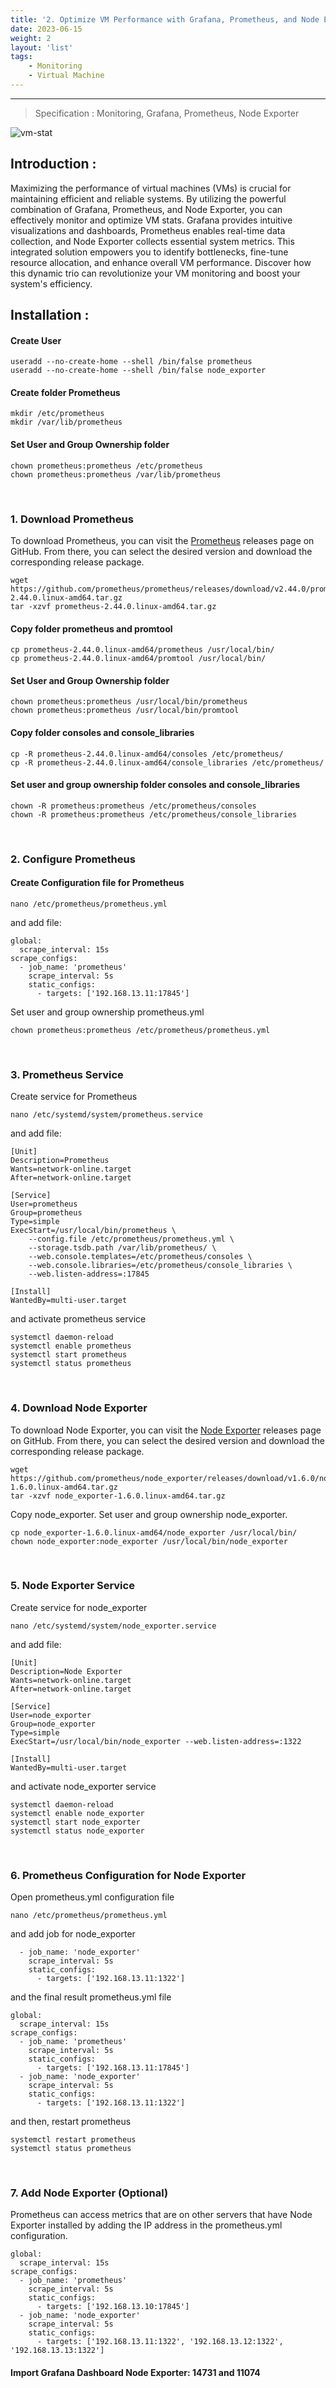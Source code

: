 ```yaml
---
title: '2. Optimize VM Performance with Grafana, Prometheus, and Node Exporter'
date: 2023-06-15
weight: 2
layout: 'list'
tags:
    - Monitoring
    - Virtual Machine
---
```

---
> Specification : Monitoring, Grafana, Prometheus, Node Exporter

![vm-stat](./images/vm-stat-grafana-prom.png)

## Introduction :
Maximizing the performance of virtual machines (VMs) is crucial for maintaining efficient and reliable systems. By utilizing the powerful combination of Grafana, Prometheus, and Node Exporter, you can effectively monitor and optimize VM stats. Grafana provides intuitive visualizations and dashboards, Prometheus enables real-time data collection, and Node Exporter collects essential system metrics. This integrated solution empowers you to identify bottlenecks, fine-tune resource allocation, and enhance overall VM performance. Discover how this dynamic trio can revolutionize your VM monitoring and boost your system's efficiency.

## Installation :

#### Create User
```
useradd --no-create-home --shell /bin/false prometheus
useradd --no-create-home --shell /bin/false node_exporter
```

#### Create folder Prometheus
```
mkdir /etc/prometheus
mkdir /var/lib/prometheus
```
#### Set User and Group Ownership folder
```
chown prometheus:prometheus /etc/prometheus
chown prometheus:prometheus /var/lib/prometheus
```
&nbsp;

### 1. Download Prometheus
To download Prometheus, you can visit the [Prometheus](https://github.com/prometheus/prometheus/releases/) releases page on GitHub. From there, you can select the desired version and download the corresponding release package.
```
wget https://github.com/prometheus/prometheus/releases/download/v2.44.0/prometheus-2.44.0.linux-amd64.tar.gz
tar -xzvf prometheus-2.44.0.linux-amd64.tar.gz
```
#### Copy folder prometheus and promtool
```
cp prometheus-2.44.0.linux-amd64/prometheus /usr/local/bin/
cp prometheus-2.44.0.linux-amd64/promtool /usr/local/bin/
```
#### Set User and Group Ownership folder
```
chown prometheus:prometheus /usr/local/bin/prometheus
chown prometheus:prometheus /usr/local/bin/promtool
```
#### Copy folder consoles and console_libraries
```
cp -R prometheus-2.44.0.linux-amd64/consoles /etc/prometheus/
cp -R prometheus-2.44.0.linux-amd64/console_libraries /etc/prometheus/
```
#### Set user and group ownership folder consoles and console_libraries
```
chown -R prometheus:prometheus /etc/prometheus/consoles
chown -R prometheus:prometheus /etc/prometheus/console_libraries
```
&nbsp;

### 2. Configure Prometheus
#### Create Configuration file for Prometheus
```
nano /etc/prometheus/prometheus.yml
```
and add file:
```
global:
  scrape_interval: 15s
scrape_configs:
  - job_name: 'prometheus'
    scrape_interval: 5s
    static_configs:
      - targets: ['192.168.13.11:17845'] 
```
Set user and group ownership prometheus.yml
```
chown prometheus:prometheus /etc/prometheus/prometheus.yml
```
&nbsp;

### 3. Prometheus Service
Create service for Prometheus
```
nano /etc/systemd/system/prometheus.service
```
and add file:
```
[Unit]
Description=Prometheus
Wants=network-online.target
After=network-online.target

[Service]
User=prometheus
Group=prometheus
Type=simple
ExecStart=/usr/local/bin/prometheus \
    --config.file /etc/prometheus/prometheus.yml \
    --storage.tsdb.path /var/lib/prometheus/ \
    --web.console.templates=/etc/prometheus/consoles \
    --web.console.libraries=/etc/prometheus/console_libraries \
    --web.listen-address=:17845

[Install]
WantedBy=multi-user.target
```
and activate prometheus service
```
systemctl daemon-reload
systemctl enable prometheus
systemctl start prometheus
systemctl status prometheus
```
&nbsp;

### 4. Download Node Exporter
To download Node Exporter, you can visit the [Node Exporter](https://github.com/prometheus/node_exporter/releases/) releases page on GitHub. From there, you can select the desired version and download the corresponding release package.

```
wget https://github.com/prometheus/node_exporter/releases/download/v1.6.0/node_exporter-1.6.0.linux-amd64.tar.gz
tar -xzvf node_exporter-1.6.0.linux-amd64.tar.gz
```
Copy node_exporter. Set user and group ownership node_exporter.
```
cp node_exporter-1.6.0.linux-amd64/node_exporter /usr/local/bin/
chown node_exporter:node_exporter /usr/local/bin/node_exporter
```
&nbsp;

### 5. Node Exporter Service
Create service for node_exporter
```
nano /etc/systemd/system/node_exporter.service
```
and add file:
```
[Unit]
Description=Node Exporter
Wants=network-online.target
After=network-online.target

[Service]
User=node_exporter
Group=node_exporter
Type=simple
ExecStart=/usr/local/bin/node_exporter --web.listen-address=:1322

[Install]
WantedBy=multi-user.target  
```
and activate node_exporter service
```
systemctl daemon-reload
systemctl enable node_exporter
systemctl start node_exporter
systemctl status node_exporter
```
&nbsp;

### 6. Prometheus Configuration for Node Exporter
Open prometheus.yml configuration file
```
nano /etc/prometheus/prometheus.yml
```
and add job for node_exporter
```
  - job_name: 'node_exporter'
    scrape_interval: 5s
    static_configs:
      - targets: ['192.168.13.11:1322'] 
```
and the final result prometheus.yml file
```
global:
  scrape_interval: 15s
scrape_configs:
  - job_name: 'prometheus'
    scrape_interval: 5s
    static_configs:
      - targets: ['192.168.13.11:17845']
  - job_name: 'node_exporter'
    scrape_interval: 5s
    static_configs:
      - targets: ['192.168.13.11:1322']
```
and then, restart prometheus
```
systemctl restart prometheus
systemctl status prometheus
```
&nbsp;

### 7. Add Node Exporter (Optional)
Prometheus can access metrics that are on other servers that have Node Exporter installed by adding the IP address in the prometheus.yml configuration.
```
global:
  scrape_interval: 15s
scrape_configs:
  - job_name: 'prometheus'
    scrape_interval: 5s
    static_configs:
      - targets: ['192.168.13.10:17845']
  - job_name: 'node_exporter'
    scrape_interval: 5s
    static_configs:
      - targets: ['192.168.13.11:1322', '192.168.13.12:1322', '192.168.13.13:1322'] 
```
#### Import Grafana Dashboard Node Exporter: 14731 and 11074